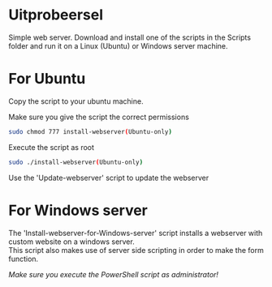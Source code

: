 # Uitprobeersel
Simple web server. Download and install one of the scripts in the Scripts folder and run it on a Linux (Ubuntu) or Windows server machine.

# For Ubuntu

Copy the script to your ubuntu machine. <br>

Make sure you give the script the correct permissions <br>
```bash
sudo chmod 777 install-webserver(Ubuntu-only)
```
Execute the script as root <br>
```bash
sudo ./install-webserver(Ubuntu-only)
```
Use the 'Update-webserver' script to update the webserver
# For Windows server
The 'Install-webserver-for-Windows-server' script installs a webserver with custom website on a windows server. <br>
This script also makes use of server side scripting in order to make the form function.

*Make sure you execute the PowerShell script as administrator!*
      

